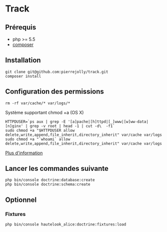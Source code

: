 Track
=====

## Prérequis

- php >= 5.5
- [composer](https://getcomposer.org/doc/00-intro.md#globally)

## Installation

    git clone git@github.com:pierrejolly/track.git
    composer install

## Configuration des permissions

    rm -rf var/cache/* var/logs/*

Système supportant chmod +a (OS X)

    HTTPDUSER=`ps aux | grep -E '[a]pache|[h]ttpd|[_]www|[w]ww-data|[n]ginx' | grep -v root | head -1 | cut -d\  -f1`
    sudo chmod +a "$HTTPDUSER allow delete,write,append,file_inherit,directory_inherit" var/cache var/logs
    sudo chmod +a "`whoami` allow delete,write,append,file_inherit,directory_inherit" var/cache var/logs

[Plus d'information](http://symfony.com/doc/current/book/installation.html#configuration-and-setup)

## Lancer les commandes suivante

    php bin/console doctrine:database:create
    php bin/console doctrine:schema:create

## Optionnel

### Fixtures

    php bin/console hautelook_alice:doctrine:fixtures:load